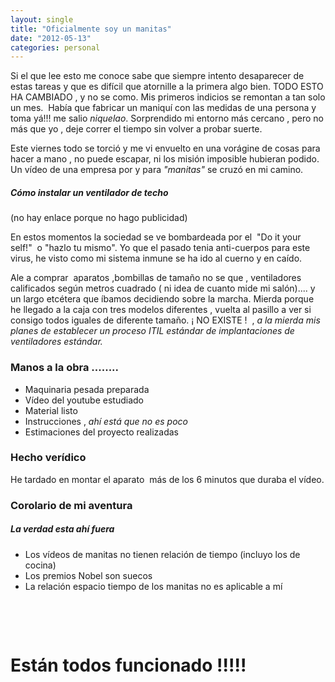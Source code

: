 ```yaml
---
layout: single
title: "Oficialmente soy un manitas"
date: "2012-05-13"
categories: personal
---
```


Si el que lee esto me conoce sabe que siempre intento desaparecer de estas tareas y que es difícil que atornille a la primera algo bien. TODO ESTO HA CAMBIADO , y no se como. Mis primeros indicios se remontan a tan solo un mes.  Había que fabricar un maniquí con las medidas de una persona y toma yá!!! me salio _niquelao_. Sorprendido mi entorno más cercano , pero no más que yo , deje correr el tiempo sin volver a probar suerte.

Este viernes todo se torció y me vi envuelto en una vorágine de cosas para hacer a mano , no puede escapar, ni los misión imposible hubieran podido. Un vídeo de una empresa por y para _"manitas"_ se cruzó en mi camino.

##### Cómo instalar un ventilador de techo

(no hay enlace porque no hago publicidad)

En estos momentos la sociedad se ve bombardeada por el  "Do it your self!"  o "hazlo tu mismo". Yo que el pasado tenia anti-cuerpos para este virus, he visto como mi sistema inmune se ha ido al cuerno y en caído.

Ale a comprar  aparatos ,bombillas de tamaño no se que , ventiladores calificados según metros cuadrado ( ni idea de cuanto mide mi salón).... y un largo etcétera que íbamos decidiendo sobre la marcha. Mierda porque he llegado a la caja con tres modelos diferentes , vuelta al pasillo a ver si consigo todos iguales de diferente tamaño. ¡ NO EXISTE !  , _a la mierda mis planes de establecer un proceso ITIL estándar de implantaciones de ventiladores estándar._

### Manos a la obra ........

- Maquinaria pesada preparada
- Vídeo del youtube estudiado
- Material listo
- Instrucciones , _ahí está que no es poco_
- Estimaciones del proyecto realizadas

### Hecho verídico

He tardado en montar el aparato  más de los 6 minutos que duraba el vídeo.

### Corolario de mi aventura

##### La verdad esta ahí fuera

- Los vídeos de manitas no tienen relación de tiempo (incluyo los de cocina)
- Los premios Nobel son suecos
- La relación espacio tiempo de los manitas no es aplicable a mí

 

 

# Están todos funcionado !!!!!
